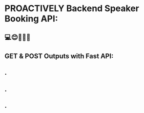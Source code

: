 # PROACTIVELY Backend Speaker Booking API: 
## 💻😊👨‍💻🚀
## GET & POST Outputs with Fast API:
## .
## .
## .
